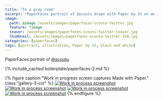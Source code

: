 ```yaml
---
title: "In a gray room"
excerpt: "PaperFaces portrait of @scoutu drawn with Paper by 53 on an iPad."
image: 
  path: &image /assets/images/paperfaces-scoutu-twitter.jpg 
  feature: *image
  teaser: /assets/images/paperfaces-scoutu-twitter-teaser.jpg
  thumbnail: /assets/images/paperfaces-scoutu-twitter-150.jpg
categories: [paperfaces]
tags: [portrait, illustration, Paper by 53, black and white]
---
```


PaperFaces portrait of [@scoutu](https://twitter.com/scoutu).

{% include_cached boilerplate/paperfaces-2.md %}

{% figure caption:"Work in progress screen captures Made with Paper." class:"gallery-3-col" %}
[![Work in process screenshot](/assets/images/paperfaces-scoutu-process-1-600.jpg)](/assets/images/paperfaces-scoutu-process-1-lg.jpg) [![Work in process screenshot](/assets/images/paperfaces-scoutu-process-2-600.jpg)](/assets/images/paperfaces-scoutu-process-2-lg.jpg) [![Work in process screenshot](/assets/images/paperfaces-scoutu-process-3-600.jpg)](/assets/images/paperfaces-scoutu-process-3-lg.jpg) [![Work in process screenshot](/assets/images/paperfaces-scoutu-process-4-600.jpg)](/assets/images/paperfaces-scoutu-process-4-lg.jpg)
{% endfigure %}
